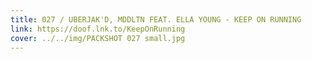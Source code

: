 ```yaml
---
title: 027 / UBERJAK'D, MDDLTN FEAT. ELLA YOUNG - KEEP ON RUNNING
link: https://doof.lnk.to/KeepOnRunning
cover: ../../img/PACKSHOT 027 small.jpg
---
```

